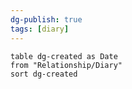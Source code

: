 ```yaml
---
dg-publish: true
tags: [diary]
---
```

```dataview
table dg-created as Date
from "Relationship/Diary"
sort dg-created
```